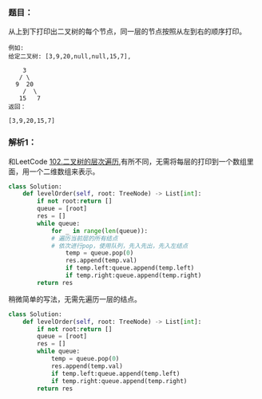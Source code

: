 ### 题目：
从上到下打印出二叉树的每个节点，同一层的节点按照从左到右的顺序打印。

```
例如:
给定二叉树: [3,9,20,null,null,15,7],

    3
   / \
  9  20
    /  \
   15   7
返回：

[3,9,20,15,7]
```

### 解析1：
和LeetCode [102.二叉树的层次遍历](https://leetcode-cn.com/problems/binary-tree-level-order-traversal/),有所不同，无需将每层的打印到一个数组里面，用一个二维数组来表示。

```python
class Solution:
    def levelOrder(self, root: TreeNode) -> List[int]:
        if not root:return []
        queue = [root]
        res = []
        while queue:
            for _ in range(len(queue)):  
            # 遍历当前层的所有结点
            # 依次进行pop，使用队列，先入先出，先入左结点
                temp = queue.pop(0)
                res.append(temp.val)
                if temp.left:queue.append(temp.left)
                if temp.right:queue.append(temp.right)
        return res
```
稍微简单的写法，无需先遍历一层的结点。
```python
class Solution:
    def levelOrder(self, root: TreeNode) -> List[int]:
        if not root:return []
        queue = [root]
        res = []
        while queue:
            temp = queue.pop(0)
            res.append(temp.val)
            if temp.left:queue.append(temp.left)
            if temp.right:queue.append(temp.right)
        return res
```